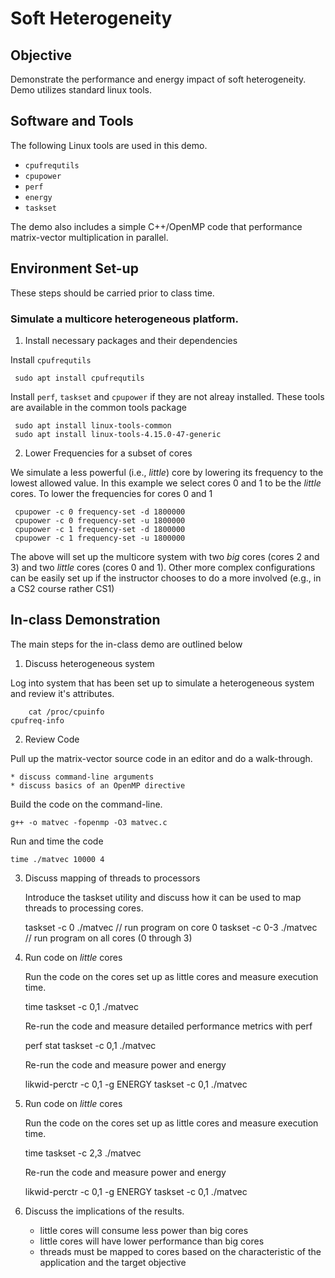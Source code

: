 
# Soft Heterogeneity

## Objective

Demonstrate the performance and energy impact of soft heterogeneity. Demo utilizes standard linux
tools. 

## Software and Tools

The following Linux tools are used in this demo.

  * `cpufrequtils`
  * `cpupower`
  * `perf`
  * `energy`
  * `taskset`

The demo also includes a simple C++/OpenMP code that performance matrix-vector multiplication in
parallel. 

## Environment Set-up

These steps should be carried prior to class time.

### Simulate a multicore heterogeneous platform. 

1. Install necessary packages and their dependencies

Install `cpufrequtils`
  
     sudo apt install cpufrequtils

Install `perf`, `taskset` and `cpupower` if they are not alreay installed. These tools are available in the common tools package

     sudo apt install linux-tools-common
     sudo apt install linux-tools-4.15.0-47-generic
     

2. Lower Frequencies for a subset of cores

We simulate a less powerful (i.e., _little_) core by lowering its frequency to the lowest allowed
value. In this example we select cores 0 and 1 to be the _little_ cores. To lower the frequencies for
cores 0 and 1

     cpupower -c 0 frequency-set -d 1800000
     cpupower -c 0 frequency-set -u 1800000
     cpupower -c 1 frequency-set -d 1800000
     cpupower -c 1 frequency-set -u 1800000


The above will set up the multicore system with two _big_ cores (cores 2 and 3) and two _little_
cores (cores 0 and 1). Other more complex configurations can be easily set up if the instructor
chooses to do a more involved (e.g., in a CS2 course rather CS1)


## In-class Demonstration

The main steps for the in-class demo are outlined below

1. Discuss heterogeneous system

Log into system that has been set up to simulate a heterogeneous system and review it's attributes. 

        cat /proc/cpuinfo
	cpufreq-info
	
2. Review Code

Pull up the matrix-vector source code in an editor and do a walk-through. 

    * discuss command-line arguments 
    * discuss basics of an OpenMP directive


Build the code on the command-line.

    g++ -o matvec -fopenmp -O3 matvec.c      

Run and time the code 

    time ./matvec 10000 4


3. Discuss mapping of threads to processors 

   Introduce the taskset utility and discuss how it can be used to map threads to processing cores.

   taskset -c 0 ./matvec  // run program on core 0
   taskset -c 0-3 ./matvec // run program on all cores (0 through 3)

4. Run code on _little_ cores

   Run the code on the cores set up as little cores and measure execution time.

   time taskset -c 0,1 ./matvec

   Re-run the code and measure detailed performance metrics with perf

   perf stat taskset -c 0,1 ./matvec

   Re-run the code and measure power and energy  

   likwid-perctr -c 0,1 -g ENERGY taskset -c 0,1 ./matvec

5. Run code on _little_ cores

   Run the code on the cores set up as little cores and measure execution time.

   time taskset -c 2,3 ./matvec 

   Re-run the code and measure power and energy  

   likwid-perctr -c 0,1 -g ENERGY taskset -c 0,1 ./matvec


6. Discuss the implications of the results.

    - little cores will consume less power than big cores
    - little cores will have lower performance than big cores
    - threads must be mapped to cores based on the characteristic of the application and the target
      objective



   








